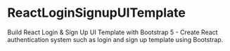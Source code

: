 # ReactLoginSignupUITemplate

Build React Login & Sign Up UI Template with Bootstrap 5 - Create React authentication system such as login and sign up template using Bootstrap.

